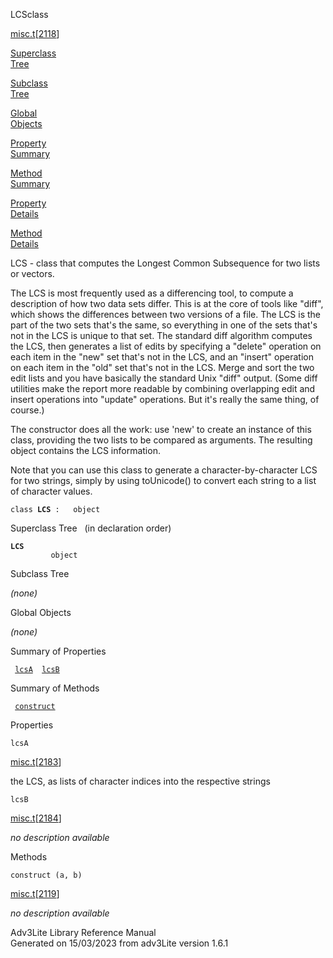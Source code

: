 <span class="title">LCS</span><span class="type">class</span>

[misc.t](../file/misc.t.html)\[[2118](../source/misc.t.html#2118)\]

[Superclass  
Tree](#_SuperClassTree_)

[Subclass  
Tree](#_SubClassTree_)

[Global  
Objects](#_ObjectSummary_)

[Property  
Summary](#_PropSummary_)

[Method  
Summary](#_MethodSummary_)

[Property  
Details](#_Properties_)

[Method  
Details](#_Methods_)

<div class="fdesc">

LCS - class that computes the Longest Common Subsequence for two lists
or vectors.

The LCS is most frequently used as a differencing tool, to compute a
description of how two data sets differ. This is at the core of tools
like "diff", which shows the differences between two versions of a file.
The LCS is the part of the two sets that's the same, so everything in
one of the sets that's not in the LCS is unique to that set. The
standard diff algorithm computes the LCS, then generates a list of edits
by specifying a "delete" operation on each item in the "new" set that's
not in the LCS, and an "insert" operation on each item in the "old" set
that's not in the LCS. Merge and sort the two edit lists and you have
basically the standard Unix "diff" output. (Some diff utilities make the
report more readable by combining overlapping edit and insert operations
into "update" operations. But it's really the same thing, of course.)

The constructor does all the work: use 'new' to create an instance of
this class, providing the two lists to be compared as arguments. The
resulting object contains the LCS information.

Note that you can use this class to generate a character-by-character
LCS for two strings, simply by using toUnicode() to convert each string
to a list of character values.

`class `**`LCS`**` :   object`

</div>

<span id="_SuperClassTree_"></span>

<div class="mjhd">

<span class="hdln">Superclass Tree</span>   (in declaration order)

</div>

**`LCS`**  
`         object`  
<span id="_SubClassTree_"></span>

<div class="mjhd">

<span class="hdln">Subclass Tree</span>  

</div>

*(none)* <span id="_ObjectSummary_"></span>

<div class="mjhd">

<span class="hdln">Global Objects</span>  

</div>

*(none)* <span id="_PropSummary_"></span>

<div class="mjhd">

<span class="hdln">Summary of Properties</span>  

</div>

` `[`lcsA`](#lcsA)`  `[`lcsB`](#lcsB)`  `

<span id="_MethodSummary_"></span>

<div class="mjhd">

<span class="hdln">Summary of Methods</span>  

</div>

` `[`construct`](#construct)`  `

<span id="_Properties_"></span>

<div class="mjhd">

<span class="hdln">Properties</span>  

</div>

<span id="lcsA"></span>

`lcsA`

[misc.t](../file/misc.t.html)\[[2183](../source/misc.t.html#2183)\]

<div class="desc">

the LCS, as lists of character indices into the respective strings

</div>

<span id="lcsB"></span>

`lcsB`

[misc.t](../file/misc.t.html)\[[2184](../source/misc.t.html#2184)\]

<div class="desc">

*no description available*

</div>

<span id="_Methods_"></span>

<div class="mjhd">

<span class="hdln">Methods</span>  

</div>

<span id="construct"></span>

`construct (a, b)`

[misc.t](../file/misc.t.html)\[[2119](../source/misc.t.html#2119)\]

<div class="desc">

*no description available*

</div>

<div class="ftr">

Adv3Lite Library Reference Manual  
Generated on 15/03/2023 from adv3Lite version 1.6.1

</div>
